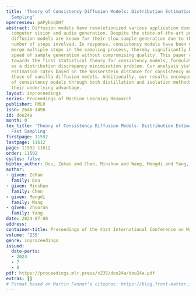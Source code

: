 ```yaml
---
title: 'Theory of Consistency Diffusion Models: Distribution Estimation Meets Fast
  Sampling'
openreview: pAPykbqUHf
abstract: Diffusion models have revolutionized various application domains, including
  computer vision and audio generation. Despite the state-of-the-art performance,
  diffusion models are known for their slow sample generation due to the extensive
  number of steps involved. In response, consistency models have been developed to
  merge multiple steps in the sampling process, thereby significantly boosting the
  speed of sample generation without compromising quality. This paper contributes
  towards the first statistical theory for consistency models, formulating their training
  as a distribution discrepancy minimization problem. Our analysis yields statistical
  estimation rates based on the Wasserstein distance for consistency models, matching
  those of vanilla diffusion models. Additionally, our results encompass the training
  of consistency models through both distillation and isolation methods, demystifying
  their underlying advantage.
layout: inproceedings
series: Proceedings of Machine Learning Research
publisher: PMLR
issn: 2640-3498
id: dou24a
month: 0
tex_title: 'Theory of Consistency Diffusion Models: Distribution Estimation Meets
  Fast Sampling'
firstpage: 11592
lastpage: 11612
page: 11592-11612
order: 11592
cycles: false
bibtex_author: Dou, Zehao and Chen, Minshuo and Wang, Mengdi and Yang, Zhuoran
author:
- given: Zehao
  family: Dou
- given: Minshuo
  family: Chen
- given: Mengdi
  family: Wang
- given: Zhuoran
  family: Yang
date: 2024-07-08
address:
container-title: Proceedings of the 41st International Conference on Machine Learning
volume: '235'
genre: inproceedings
issued:
  date-parts:
  - 2024
  - 7
  - 8
pdf: https://proceedings.mlr.press/v235/dou24a/dou24a.pdf
extras: []
# Format based on Martin Fenner's citeproc: https://blog.front-matter.io/posts/citeproc-yaml-for-bibliographies/
---
```

